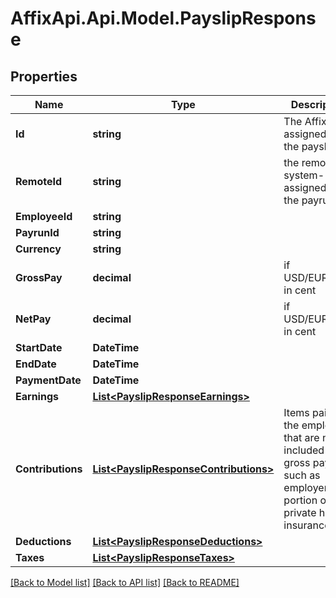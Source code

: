 # AffixApi.Api.Model.PayslipResponse

## Properties

Name | Type | Description | Notes
------------ | ------------- | ------------- | -------------
**Id** | **string** | The Affix-assigned id of the payslip | 
**RemoteId** | **string** | the remote system-assigned id of the payrun | 
**EmployeeId** | **string** |  | 
**PayrunId** | **string** |  | 
**Currency** | **string** |  | 
**GrossPay** | **decimal** | if USD/EUR/GBP, in cent | 
**NetPay** | **decimal** | if USD/EUR/GBP, in cent | 
**StartDate** | **DateTime** |  | 
**EndDate** | **DateTime** |  | 
**PaymentDate** | **DateTime** |  | 
**Earnings** | [**List&lt;PayslipResponseEarnings&gt;**](PayslipResponseEarnings.md) |  | 
**Contributions** | [**List&lt;PayslipResponseContributions&gt;**](PayslipResponseContributions.md) | Items paid by the employer that are not included in gross pay, such as employer-paid portion of private health insurance  | 
**Deductions** | [**List&lt;PayslipResponseDeductions&gt;**](PayslipResponseDeductions.md) |  | 
**Taxes** | [**List&lt;PayslipResponseTaxes&gt;**](PayslipResponseTaxes.md) |  | 

[[Back to Model list]](../README.md#documentation-for-models) [[Back to API list]](../README.md#documentation-for-api-endpoints) [[Back to README]](../README.md)

